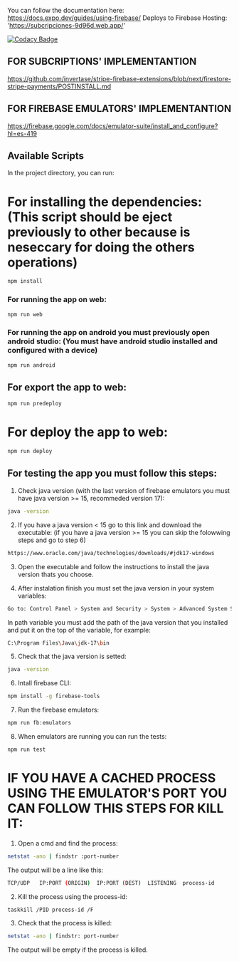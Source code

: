 You can follow the documentation here:
https://docs.expo.dev/guides/using-firebase/
Deploys to Firebase Hosting:
'https://subcripciones-9d96d.web.app/'

[![Codacy Badge](https://api.codacy.com/project/badge/Grade/c06f896ede2d42b8809488e98a4c68b2)](https://app.codacy.com/gh/rubsuadav/react-native-with-firebase?utm_source=github.com&utm_medium=referral&utm_content=rubsuadav/react-native-with-firebase&utm_campaign=Badge_Grade)

## FOR SUBCRIPTIONS' IMPLEMENTANTION

https://github.com/invertase/stripe-firebase-extensions/blob/next/firestore-stripe-payments/POSTINSTALL.md

## FOR FIREBASE EMULATORS' IMPLEMENTANTION

https://firebase.google.com/docs/emulator-suite/install_and_configure?hl=es-419

## Available Scripts

In the project directory, you can run:

# For installing the dependencies: (This script should be eject previously to other because is neseccary for doing the others operations)

```bash
npm install
```

### For running the app on web:

```bash
npm run web
```

### For running the app on android you must previously open android studio: (You must have android studio installed and configured with a device)

```bash
npm run android
```

## For export the app to web:

```bash
npm run predeploy
```

# For deploy the app to web:

```bash
npm run deploy
```

## For testing the app you must follow this steps:

1. Check java version (with the last version of firebase emulators you must have java version >= 15, recommeded version 17):

```bash
java -version
```

2. If you have a java version < 15 go to this link and download the executable: (if you have a java version >= 15 you can skip the folowwing steps and go to step 6)

```bash
https://www.oracle.com/java/technologies/downloads/#jdk17-windows
```

3. Open the executable and follow the instructions to install the java version thats you choose.

4. After instalation finish you must set the java version in your system variables:

```bash
Go to: Control Panel > System and Security > System > Advanced System Settings > Environment Variables > System Variables > Path
```

In path variable you must add the path of the java version that you installed and put it on the top of the variable, for example:

```bash
C:\Program Files\Java\jdk-17\bin
```

5. Check that the java version is setted:

```bash
java -version
```

6. Intall firebase CLI:

```bash
npm install -g firebase-tools
```

7. Run the firebase emulators:

```bash
npm run fb:emulators
```

8. When emulators are running you can run the tests:

```bash
npm run test
```

# IF YOU HAVE A CACHED PROCESS USING THE EMULATOR'S PORT YOU CAN FOLLOW THIS STEPS FOR KILL IT:

1. Open a cmd and find the process:

```bash
netstat -ano | findstr :port-number
```

The output will be a line like this:

```bash
TCP/UDP   IP:PORT (ORIGIN)  IP:PORT (DEST)  LISTENING  process-id
```

2. Kill the process using the process-id:

```bash
taskkill /PID process-id /F
```

3. Check that the process is killed:

```bash
netstat -ano | findstr: port-number
```

The output will be empty if the process is killed.
